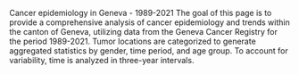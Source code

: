  Cancer epidemiology in Geneva - 1989-2021
The goal of this page is to provide a comprehensive analysis of cancer epidemiology and trends within the canton of Geneva, utilizing data from the Geneva Cancer Registry for the period 1989-2021. 
Tumor locations are categorized to generate aggregated statistics by gender, time period, and age group. To account for variability, time is analyzed in three-year intervals.
